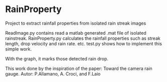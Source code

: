 # RainProperty
Project to extract rainfall properties from isolated rain streak images

ReadImage.py contains read a matlab generated .mat file of isolated rainstreak.
RainProperty.py calculates the rainfall properties such as streak length, drop velocity and rain rate. etc.
test.py shows how to implement this simple work.

With the graph, it marks those detected rain drop.


This work done by the inspiration of the paper: Toward the camera rain gauge. Autor: P.Allamano, A. Croci, and F.Laio
